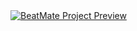 <a href="https://www.youtube.com/watch?v=Lum3jNE0Td8" target="_blank">
  <img src="https://img.youtube.com/vi/Lum3jNE0Td8/0.jpg" alt="BeatMate Project Preview">
</a>
